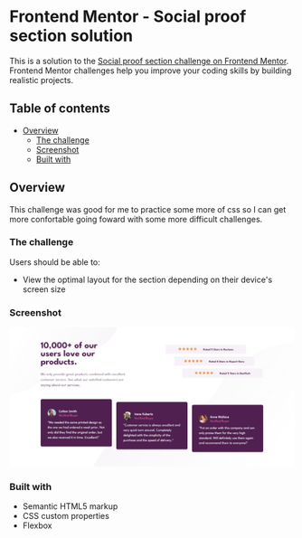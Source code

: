 # Frontend Mentor - Social proof section solution

This is a solution to the [Social proof section challenge on Frontend Mentor](https://www.frontendmentor.io/challenges/social-proof-section-6e0qTv_bA). Frontend Mentor challenges help you improve your coding skills by building realistic projects. 

## Table of contents

- [Overview](#overview)
  - [The challenge](#the-challenge)
  - [Screenshot](#screenshot)
  - [Built with](#built-with)


## Overview

This challenge was good for me to practice some more of css so I can get more confortable going foward with some more difficult challenges.

### The challenge

Users should be able to:

- View the optimal layout for the section depending on their device's screen size

### Screenshot

![](images/desktopScreenshot.png)


### Built with

- Semantic HTML5 markup
- CSS custom properties
- Flexbox